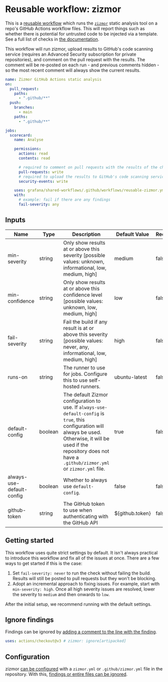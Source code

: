 # Reusable workflow: zizmor

This is a [reusable workflow] which runs the [`zizmor`][zizmor] static analysis
tool on a repo's GitHub Actions workflow files. This will report things such as
whether there is potential for untrusted code to be injected via a template. See
a full list of checks in [the documentation][zizmor-checks].

This workflow will run zizmor, upload results to GitHub's code scanning service
(requires an Advanced Security subscription for private repositories), and
comment on the pull request with the results. The comment will be re-posted on
each run - and previous comments hidden - so the most recent comment will always
show the current results.

[reusable workflow]: https://docs.github.com/en/actions/using-workflows/reusing-workflows
[zizmor]: https://woodruffw.github.io/zizmor/
[zizmor-checks]: https://woodruffw.github.io/zizmor/audits/

```yaml
name: Zizmor GitHub Actions static analysis
on:
  pull_request:
    paths:
      - ".github/**"
  push:
    branches:
      - main
    paths:
      - ".github/**"

jobs:
  scorecard:
    name: Analyse

    permissions:
      actions: read
      contents: read

      # required to comment on pull requests with the results of the check
      pull-requests: write
      # required to upload the results to GitHub's code scanning service
      security-events: write

    uses: grafana/shared-workflows/.github/workflows/reusable-zizmor.yml@<some sha>
    with:
      # example: fail if there are any findings
      fail-severity: any
```

## Inputs

| Name                      | Type    | Description                                                                                                                                                                                                                        | Default Value   | Required |
| ------------------------- | ------- | ---------------------------------------------------------------------------------------------------------------------------------------------------------------------------------------------------------------------------------- | --------------- | -------- |
| min-severity              | string  | Only show results at or above this severity [possible values: unknown, informational, low, medium, high]                                                                                                                           | medium          | false    |
| min-confidence            | string  | Only show results at or above this confidence level [possible values: unknown, low, medium, high]                                                                                                                                  | low             | false    |
| fail-severity             | string  | Fail the build if any result is at or above this severity [possible values: never, any, informational, low, medium, high]                                                                                                          | high            | false    |
| runs-on                   | string  | The runner to use for jobs. Configure this to use self-hosted runners.                                                                                                                                                             | ubuntu-latest   | false    |
| default-config            | boolean | The default Zizmor configuration to use. If `always-use-default-config` is `true`, this configuration will always be used. Otherwise, it will be used if the repository does not have a `.github/zizmor.yml` or `zizmor.yml` file. | true            | false    |
| always-use-default-config | boolean | Whether to always use `default-config`.                                                                                                                                                                                            | false           | false    |
| github-token              | string  | The GitHub token to use when authenticating with the GitHub API                                                                                                                                                                    | ${github.token} | false    |

## Getting started

This workflow uses quite strict settings by default. It isn't always practical
to introduce this workflow and fix all of the issues at once. There are a few
ways to get started if this is the case:

1. Set `fail-severity: never` to run the check without failing the build.
   Results will still be posted to pull requests but they won't be blocking.
2. Adopt an incremental approach to fixing issues. For example, start with
   `min-severity: high`. Once all high severity issues are resolved, lower the
   severity to `medium` and then onwards to `low`.

After the initial setup, we recommend running with the default settings.

## Ignore findings

Findings can be ignored by [adding a comment to the line with the finding][zizmor-ignore-comment].

```yaml
uses: actions/checkout@v3 # zizmor: ignore[artipacked]
```

[zizmor-ignore-comment]: https://woodruffw.github.io/zizmor/usage/#with-comments

## Configuration

zizmor [can be configured][zizmor-config] with a `zizmor.yml` or
`.github/zizmor.yml` file in the repository. With this, [findings or entire
files can be ignored][zizmor-ignore-config].

[zizmor-config]: https://woodruffw.github.io/zizmor/configuration/
[zizmor-ignore-config]: https://woodruffw.github.io/zizmor/usage/#with-zizmoryml
